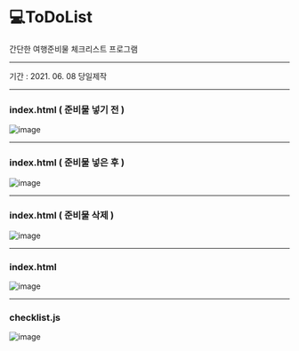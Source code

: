 # 💻ToDoList
간단한 여행준비물 체크리스트 프로그램
<hr>
기간 : 2021. 06. 08 당일제작

<hr>



### index.html ( 준비물 넣기 전 )

![image](https://user-images.githubusercontent.com/58061847/121152439-2bbb5b00-c880-11eb-9205-1c6ed10fdd14.png)

<hr>


### index.html ( 준비물 넣은 후 )
![image](https://user-images.githubusercontent.com/58061847/121152805-7d63e580-c880-11eb-96ee-2e6751307857.png)


<hr>

### index.html ( 준비물 삭제 )
![image](https://user-images.githubusercontent.com/58061847/121152923-97052d00-c880-11eb-9efd-f1e09da20c90.png)

<hr>


### index.html
![image](https://user-images.githubusercontent.com/58061847/121153061-b603bf00-c880-11eb-9806-2f0dc23d3eee.png)

<hr>

### checklist.js
![image](https://user-images.githubusercontent.com/58061847/121153152-c7e56200-c880-11eb-95b5-37c23e5e9cd9.png)
